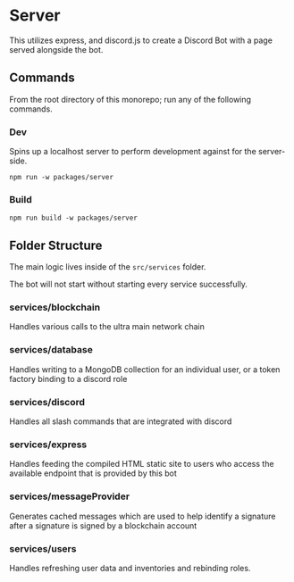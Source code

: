 # Server

This utilizes express, and discord.js to create a Discord Bot with a page served alongside the bot.

## Commands

From the root directory of this monorepo; run any of the following commands.

### Dev

Spins up a localhost server to perform development against for the server-side.

```
npm run -w packages/server
```

### Build

```
npm run build -w packages/server
```

## Folder Structure

The main logic lives inside of the `src/services` folder.

The bot will not start without starting every service successfully.

### services/blockchain

Handles various calls to the ultra main network chain
  
### services/database

Handles writing to a MongoDB collection for an individual user, or a token factory binding to a discord role
  
### services/discord

Handles all slash commands that are integrated with discord
  
### services/express

Handles feeding the compiled HTML static site to users who access the available endpoint that is provided by this bot
  
### services/messageProvider

Generates cached messages which are used to help identify a signature after a signature is signed by a blockchain account
  
### services/users

Handles refreshing user data and inventories and rebinding roles.